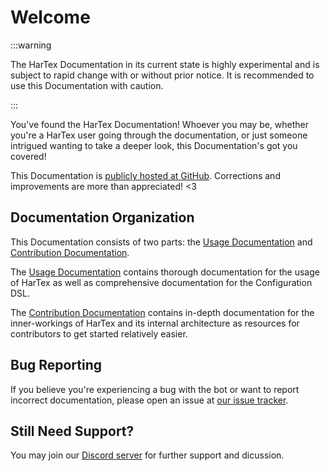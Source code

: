 # Welcome

:::warning

The HarTex Documentation in its current state is highly
experimental and is subject to rapid change with or without prior
notice. It is recommended to use this Documentation with caution.

:::

You've found the HarTex Documentation! Whoever you may be,
whether you're a HarTex user going through the documentation,
or just someone intrigued wanting to take a deeper look, this
Documentation's got you covered!

This Documentation is [publicly hosted at GitHub](https://github.com/TeamHarTex/HarTex).
Corrections and improvements are more than appreciated! <3

## Documentation Organization

This Documentation consists of two parts: the [Usage Documentation]() and [Contribution Documentation]().

The [Usage Documentation]() contains thorough documentation for the usage of HarTex as well as comprehensive
documentation for the Configuration DSL.

The [Contribution Documentation]() contains in-depth documentation for the inner-workings of HarTex and its
internal architecture as resources for contributors to get started relatively easier.

## Bug Reporting

If you believe you're experiencing a bug with the bot or want to report incorrect
documentation, please open an issue at [our issue tracker](https://github.com/TeamHarTex/HarTex/issues).

## Still Need Support?

You may join our [Discord server](https://discord.gg/Xu8453VBAv) for further support and
dicussion.
